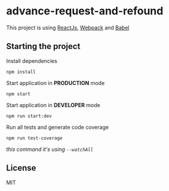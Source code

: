 # advance-request-and-refound
This project is using [ReactJs](https://reactjs.org/), [Webpack](https://webpack.js.org/) and [Babel](https://babeljs.io/)

## Starting the project
Install dependencies
```
npm install
```

Start application in **PRODUCTION** mode
```
npm start
```

Start application in **DEVELOPER** mode
```
npm run start:dev
```

Run all tests and generate code coverage
```
npm run test-coverage
```
*this command it's using `--watchAll`*


License
----

MIT